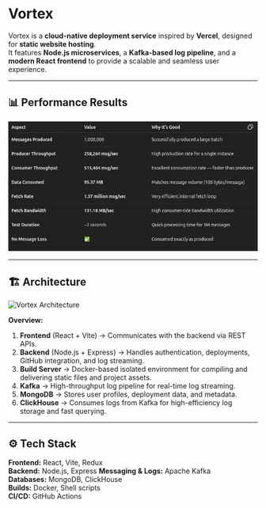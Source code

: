 # Vortex

Vortex is a **cloud-native deployment service** inspired by **Vercel**, designed for **static website hosting**.  
It features **Node.js microservices**, a **Kafka-based log pipeline**, and a **modern React frontend** to provide a scalable and seamless user experience.

---

## 📊 Performance Results

<p align="left">
  <img src="./perf-results.png" alt="Vortex Performance Results" width="750"/>
</p>

---

## 🏗️ Architecture

<p align="left">
  <img src="./Architecture.png" alt="Vortex Architecture" width="800"/>
</p>

**Overview:**

1. **Frontend** (React + Vite) → Communicates with the backend via REST APIs.
2. **Backend** (Node.js + Express) → Handles authentication, deployments, GitHub integration, and log streaming.
3. **Build Server** → Docker-based isolated environment for compiling and delivering static files and project assets.
4. **Kafka** → High-throughput log pipeline for real-time log streaming.
5. **MongoDB** → Stores user profiles, deployment data, and metadata.
6. **ClickHouse** → Consumes logs from Kafka for high-efficiency log storage and fast querying.

---

## ⚙️ Tech Stack

**Frontend:** React, Vite, Redux  
**Backend:** Node.js, Express
**Messaging & Logs:** Apache Kafka  
**Databases:** MongoDB, ClickHouse  
**Builds:** Docker, Shell scripts  
**CI/CD:** GitHub Actions
